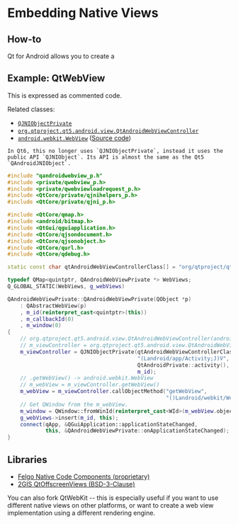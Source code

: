 # Embedding Native Views

## How-to

Qt for Android allows you to create a 

## Example: QtWebView

This is expressed as commented code.

Related classes:
* [`QJNIObjectPrivate`](https://invent.kde.org/qt/qt/qtbase/-/blob/kde/5.15/src/corelib/kernel/qjni_p.h#L94)
* [`org.qtproject.qt5.android.view.QtAndroidWebViewController`](https://invent.kde.org/qt/qt/qtwebview/-/blob/kde/5.15/src/jar/src/org/qtproject/qt5/android/view/QtAndroidWebViewController.java)
* [`android.webkit.WebView`](https://developer.android.com/reference/android/webkit/WebView) ([Source code](https://android.googlesource.com/platform/frameworks/base/+/refs/tags/android-13.0.0_r3/core/java/android/webkit/WebView.java))

```{note}
In Qt6, this no longer uses `QJNIObjectPrivate`, instead it uses the public API `QJNIObject`. Its API is almost the same as the Qt5 `QAndroidJNIObject`.
```

```c++
#include "qandroidwebview_p.h"
#include <private/qwebview_p.h>
#include <private/qwebviewloadrequest_p.h>
#include <QtCore/private/qjnihelpers_p.h>
#include <QtCore/private/qjni_p.h>

#include <QtCore/qmap.h>
#include <android/bitmap.h>
#include <QtGui/qguiapplication.h>
#include <QtCore/qjsondocument.h>
#include <QtCore/qjsonobject.h>
#include <QtCore/qurl.h>
#include <QtCore/qdebug.h>

static const char qtAndroidWebViewControllerClass[] = "org/qtproject/qt5/android/view/QtAndroidWebViewController";

typedef QMap<quintptr, QAndroidWebViewPrivate *> WebViews;
Q_GLOBAL_STATIC(WebViews, g_webViews)

QAndroidWebViewPrivate::QAndroidWebViewPrivate(QObject *p)
    : QAbstractWebView(p)
    , m_id(reinterpret_cast<quintptr>(this))
    , m_callbackId(0)
    , m_window(0)
{
    // org.qtproject.qt5.android.view.QtAndroidWebViewController(android.app.Activity, jlong) -> void
    // m_viewController = org.qtproject.qt5.android.view.QtAndroidWebViewController(QtAndroidPrivate::activity(), m_id)
    m_viewController = QJNIObjectPrivate(qtAndroidWebViewControllerClass,
                                         "(Landroid/app/Activity;J)V",
                                         QtAndroidPrivate::activity(),
                                         m_id);
    // .getWebView() -> android.webkit.WebView
    // m_webView = m_viewController.getWebView()
    m_webView = m_viewController.callObjectMethod("getWebView",
                                                  "()Landroid/webkit/WebView;");
    // Get QWindow from the m_webView.
    m_window = QWindow::fromWinId(reinterpret_cast<WId>(m_webView.object()));
    g_webViews->insert(m_id, this);
    connect(qApp, &QGuiApplication::applicationStateChanged,
            this, &QAndroidWebViewPrivate::onApplicationStateChanged);
}
```

## Libraries

* [Felgo Native Code Components (proprietary)](https://felgo.com/doc/felgo-native-code-components/)
* [2GIS QtOffscreenViews (BSD-3-Clause)](https://github.com/2gis/qtandroidextensions/tree/master/QtOffscreenViews)

You can also fork QtWebKit -- this is especially useful if you want to use different native views on other platforms, or want to create a web view implementation using a different rendering engine.